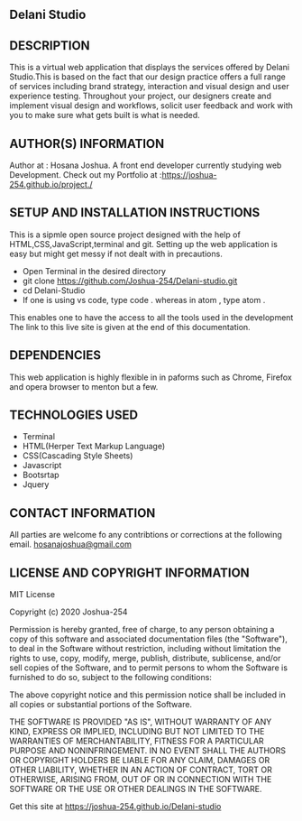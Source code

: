 ## Delani Studio

## DESCRIPTION

This is a virtual web application that displays the services offered by Delani Studio.This is based on the fact that our design practice offers a full range of services including brand strategy, interaction and visual design and user experience testing. Throughout your project, our designers create and implement visual design and workflows, solicit user feedback and work with you to make sure what gets built is what is needed.

## AUTHOR(S) INFORMATION

Author at : Hosana Joshua. A front end developer currently studying web Development. Check out my Portfolio at :https://joshua-254.github.io/project./

## SETUP AND INSTALLATION INSTRUCTIONS

This is a sipmle open source project designed with the help of HTML,CSS,JavaScript,terminal and git.
Setting up the web application is easy but might get messy if not dealt with in precautions.

* Open Terminal in the desired directory
* git clone https://github.com/Joshua-254/Delani-studio.git
* cd Delani-Studio
* If one is using vs code, type code . whereas in atom , type atom .

This enables one to have the access to all the tools used in the development 
The link to this live site is given at the end of this documentation.

## DEPENDENCIES

This web application is highly flexible in in paforms such as Chrome, Firefox and opera browser to menton but a few.

## TECHNOLOGIES USED

* Terminal
* HTML(Herper Text Markup Language)
* CSS(Cascading Style Sheets)
* Javascript
* Bootsrtap
* Jquery

## CONTACT INFORMATION

All parties are welcome fo any contribtions or corrections at the following email.
hosanajoshua@gmail.com

## LICENSE AND COPYRIGHT INFORMATION

MIT License

Copyright (c) 2020 Joshua-254

Permission is hereby granted, free of charge, to any person obtaining a copy
of this software and associated documentation files (the "Software"), to deal
in the Software without restriction, including without limitation the rights
to use, copy, modify, merge, publish, distribute, sublicense, and/or sell
copies of the Software, and to permit persons to whom the Software is
furnished to do so, subject to the following conditions:

The above copyright notice and this permission notice shall be included in all
copies or substantial portions of the Software.

THE SOFTWARE IS PROVIDED "AS IS", WITHOUT WARRANTY OF ANY KIND, EXPRESS OR
IMPLIED, INCLUDING BUT NOT LIMITED TO THE WARRANTIES OF MERCHANTABILITY,
FITNESS FOR A PARTICULAR PURPOSE AND NONINFRINGEMENT. IN NO EVENT SHALL THE
AUTHORS OR COPYRIGHT HOLDERS BE LIABLE FOR ANY CLAIM, DAMAGES OR OTHER
LIABILITY, WHETHER IN AN ACTION OF CONTRACT, TORT OR OTHERWISE, ARISING FROM,
OUT OF OR IN CONNECTION WITH THE SOFTWARE OR THE USE OR OTHER DEALINGS IN THE
SOFTWARE. 

Get this site at  https://joshua-254.github.io/Delani-studio